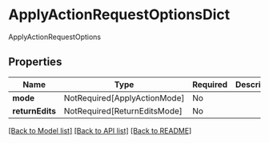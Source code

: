 # ApplyActionRequestOptionsDict

ApplyActionRequestOptions

## Properties
| Name | Type | Required | Description |
| ------------ | ------------- | ------------- | ------------- |
**mode** | NotRequired[ApplyActionMode] | No |  |
**returnEdits** | NotRequired[ReturnEditsMode] | No |  |


[[Back to Model list]](../../../README.md#models-v2-link) [[Back to API list]](../../../README.md#documentation-for-api-endpoints) [[Back to README]](../../../README.md)
